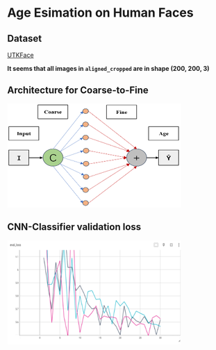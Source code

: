 # Age Esimation on Human Faces

## Dataset

[UTKFace](https://www.kaggle.com/datasets/jangedoo/utkface-new?resource=download)

**It seems that all images in `aligned_cropped` are in shape (200, 200, 3)**

## Architecture for Coarse-to-Fine

<img src="assets/model.png" width=400 height=240/>


## CNN-Classifier validation loss

<img src="assets/cnn-c-eval.png" width=400 height=240/>